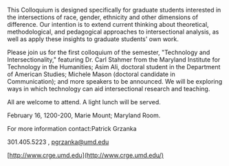This Colloquium is designed specifically for graduate students interested in the intersections of race, gender, ethnicity and other dimensions of difference. Our intention is to extend current thinking about theoretical, methodological, and pedagogical approaches to intersectional analysis, as well as apply these insights to graduate students' own work.

Please join us for the first colloquium of the semester, "Technology and Intersectionality," featuring Dr. Carl Stahmer from the Maryland Institute for Technology in the Humanities; Asim Ali, doctoral student in the Department of American Studies; Michele Mason (doctoral candidate in Communication); and more speakers to be announced. We will be exploring ways in which technology can aid intersectional research and teaching.

All are welcome to attend. A light lunch will be served.

February 16, 1200-200, Marie Mount; Maryland Room.

For more information contact:Patrick Grzanka

301.405.5223 , [pgrzanka@umd.edu](mailto:pgrzanka@umd.edu)

[http://www.crge.umd.edu](http://www.crge.umd.edu/)